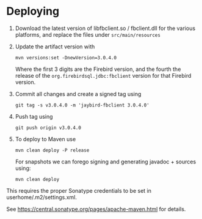 Deploying
=========

1. Download the latest version of libfbclient.so / fbclient.dll for the various
platforms, and replace the files under `src/main/resources`
2. Update the artifact version with

   ```
   mvn versions:set -DnewVersion=3.0.4.0
   ```
   
   Where the first 3 digits are the Firebird version, and the fourth the release
of the `org.firebirdsql.jdbc:fbclient` version for that Firebird version.
3. Commit all changes and create a signed tag using

    ```
    git tag -s v3.0.4.0 -m 'jaybird-fbclient 3.0.4.0'
    ```
4. Push tag using

    ```
    git push origin v3.0.4.0
    ```

5. To deploy to Maven use

    ```
    mvn clean deploy -P release
    ```
    
    For snapshots we can forego signing and generating javadoc + sources using:
    
    ```
    mvn clean deploy
    ```

This requires the proper Sonatype credentials to be set in userhome/.m2/settings.xml.

See https://central.sonatype.org/pages/apache-maven.html for details.
 